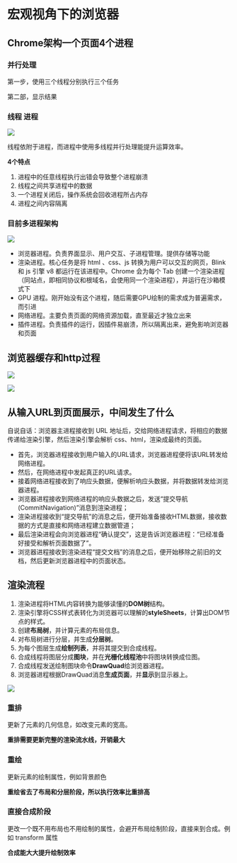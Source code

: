 # 宏观视角下的浏览器

## Chrome架构一个页面4个进程

### 并行处理

第一步，使用三个线程分别执行三个任务

第二部，显示结果

### 线程 进程

![](https://file.wangsijie.top/blog/20210604095019.png)

线程依附于进程，而进程中使用多线程并行处理能提升运算效率。

**4个特点**

1. 进程中的任意线程执行出错会导致整个进程崩溃
2. 线程之间共享进程中的数据
3. 一个进程关闭后，操作系统会回收进程所占内存
4. 进程之间内容隔离



### 目前多进程架构

![](https://file.wangsijie.top/blog/20210604095658.png)

- 浏览器进程。负责界面显示、用户交互、子进程管理。提供存储等功能
- 渲染进程。核心任务是将 html 、css、js 转换为用户可以交互的网页，Blink 和 js 引擎 v8 都运行在该进程中。Chrome 会为每个 Tab 创建一个渲染进程（同站点，即相同协议和根域名，会使用同一个渲染进程），并运行在沙箱模式下
- GPU 进程。刚开始没有这个进程，随后需要GPU绘制的需求成为普遍需求，而引进
- 网络进程。主要负责页面的网络资源加载，直至最近才独立出来
- 插件进程。负责插件的运行，因插件易崩溃，所以隔离出来，避免影响浏览器和页面



## 浏览器缓存和http过程

![](https://file.wangsijie.top/blog/20210604154550.png)

![](https://file.wangsijie.top/blog/20210604154559.png)

## 从输入URL到页面展示，中间发生了什么

自说自话：浏览器主进程接收到 URL 地址后，交给网络进程请求，将相应的数据传递给渲染引擎，然后渲染引擎会解析 css、html，渲染成最终的页面。



- 首先，浏览器进程接收到用户输入的URL请求，浏览器进程便将该URL转发给网络进程。
- 然后，在网络进程中发起真正的URL请求。
- 接着网络进程接收到了响应头数据，便解析响应头数据，并将数据转发给浏览器进程。
- 浏览器进程接收到网络进程的响应头数据之后，发送“提交导航(CommitNavigation)”消息到渲染进程；
- 渲染进程接收到“提交导航”的消息之后，便开始准备接收HTML数据，接收数据的方式是直接和网络进程建立数据管道；
- 最后渲染进程会向浏览器进程“确认提交”，这是告诉浏览器进程：“已经准备好接受和解析页面数据了”。
- 浏览器进程接收到渲染进程“提交文档”的消息之后，便开始移除之前旧的文档，然后更新浏览器进程中的页面状态。

## 渲染流程

1. 渲染进程将HTML内容转换为能够读懂的**DOM树**结构。
2. 渲染引擎将CSS样式表转化为浏览器可以理解的**styleSheets**，计算出DOM节点的样式。
3. 创建**布局树**，并计算元素的布局信息。
4. 对布局树进行分层，并生成**分层树**。
5. 为每个图层生成**绘制列表**，并将其提交到合成线程。
6. 合成线程将图层分成**图块**，并在**光栅化线程池**中将图块转换成位图。
7. 合成线程发送绘制图块命令**DrawQuad**给浏览器进程。
8. 浏览器进程根据DrawQuad消息**生成页面**，并**显示**到显示器上。



![](https://file.wangsijie.top/blog/20210607142620.png)

### 重排

更新了元素的几何信息，如改变元素的宽高。

**重排需要更新完整的渲染流水线，开销最大**

### 重绘

更新元素的绘制属性，例如背景颜色

**重绘省去了布局和分层阶段，所以执行效率比重排高**

### 直接合成阶段

更改一个既不用布局也不用绘制的属性，会避开布局绘制阶段，直接来到合成。例如 transform 属性

**合成能大大提升绘制效率**

